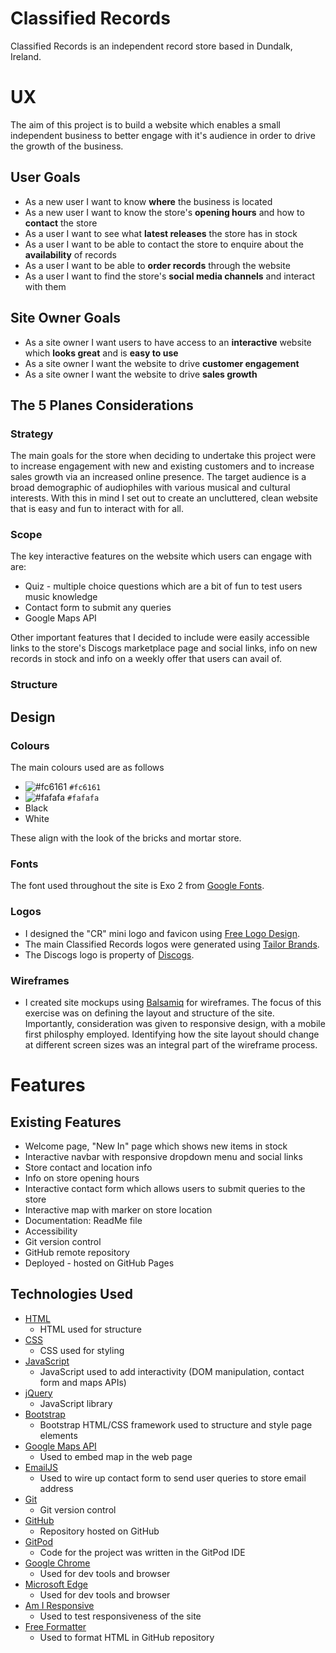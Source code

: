 # Classified Records

Classified Records is an independent record store based in Dundalk, Ireland.

# UX

The aim of this project is to build a website which enables a small independent business to better engage with it's audience in order to drive the growth of the business.

## User Goals
- As a new user I want to know **where** the business is located
- As a new user I want to know the store's **opening hours** and how to **contact** the store
- As a user I want to see what **latest releases** the store has in stock
- As a user I want to be able to contact the store to enquire about the **availability** of records
- As a user I want to be able to **order records** through the website
- As a user I want to find the store's **social media channels** and interact with them

## Site Owner Goals
- As a site owner I want users to have access to an **interactive** website which **looks great** and is **easy to use**
- As a site owner I want the website to drive **customer engagement**
- As a site owner I want the website to drive **sales growth**

## The 5 Planes Considerations

### Strategy
The main goals for the store when deciding to undertake this project were to increase engagement with new and existing customers and to increase sales growth via an increased online presence.
The target audience is a broad demographic of audiophiles with various musical and cultural interests. With this in mind I set out to create an uncluttered, clean website that is easy and fun to interact with for all.

### Scope
The key interactive features on the website which users can engage with are:  
- Quiz - multiple choice questions which are a bit of fun to test users music knowledge  
- Contact form to submit any queries 
- Google Maps API

Other important features that I decided to include were easily accessible links to the store's Discogs marketplace page and social links, info on new records in stock and info on a weekly offer that users can avail of.

### Structure



## Design

### Colours
The main colours used are as follows

- ![#fc6161](https://via.placeholder.com/15/fc6161/000000?text=+) `#fc6161`
- ![#fafafa](https://via.placeholder.com/15/fafafa/000000?text=+) `#fafafa`
- Black
- White

These align with the look of the bricks and mortar store.

### Fonts
The font used throughout the site is Exo 2 from [Google Fonts](https://fonts.google.com/).

### Logos
- I designed the "CR" mini logo and favicon using [Free Logo Design](https://www.freelogodesign.org).
- The main Classified Records logos were generated using [Tailor Brands](https://www.tailorbrands.com).
- The Discogs logo is property of [Discogs](https://www.discogs.com/).

### Wireframes

- I created site mockups using [Balsamiq](https://balsamiq.com/) for wireframes. The focus of this exercise was on defining the layout and structure of the site. Importantly, consideration was given to responsive design, with a mobile first philosphy employed. Identifying how the site layout should change at different screen sizes was an integral part of the wireframe process.

# Features

## Existing Features
- Welcome page, "New In" page which shows new items in stock
- Interactive navbar with responsive dropdown menu and social links
- Store contact and location info
- Info on store opening hours
- Interactive contact form which allows users to submit queries to the store
- Interactive map with marker on store location
- Documentation: ReadMe file
- Accessibility
- Git version control
- GitHub remote repository
- Deployed - hosted on GitHub Pages


## Technologies Used
- [HTML](https://www.w3.org/html/)
  - HTML used for structure
- [CSS](https://www.w3.org/Style/CSS/Overview.en.html)
  - CSS used for styling
- [JavaScript](https://www.ecma-international.org/default.htm)
  - JavaScript used to add interactivity (DOM manipulation, contact form and maps APIs)
- [jQuery](https://jquery.com/)
  - JavaScript library 
- [Bootstrap](https://getbootstrap.com/docs/4.5/layout/overview/)
  - Bootstrap HTML/CSS framework used to structure and style page elements
- [Google Maps API](https://developers.google.com/maps/documentation)
  - Used to embed map in the web page
- [EmailJS](https://www.emailjs.com/)
  - Used to wire up contact form to send user queries to store email address
- [Git](https://git-scm.com/)
  - Git version control
- [GitHub](https://github.com/)
  - Repository hosted on GitHub
- [GitPod](https://www.gitpod.io/)
  - Code for the project was written in the GitPod IDE
- [Google Chrome](https://www.google.com/chrome/)
  - Used for dev tools and browser
- [Microsoft Edge](https://www.microsoft.com/en-us/edge)
  - Used for dev tools and browser
- [Am I Responsive](http://ami.responsivedesign.is/#)
  - Used to test responsiveness of the site
- [Free Formatter](https://www.freeformatter.com/html-formatter.html#ad-output)
  - Used to format HTML in GitHub repository